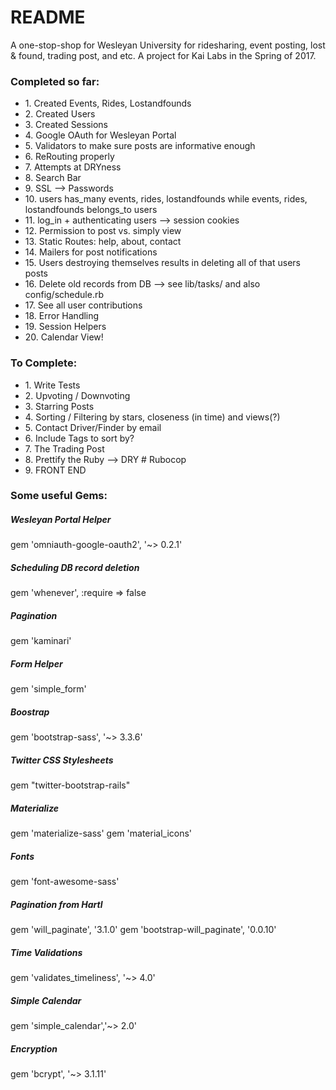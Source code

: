 # README

A one-stop-shop for Wesleyan University for ridesharing, event posting, lost & found, trading post, and etc. A project for Kai Labs in the Spring of 2017.

<h3> Completed so far:</h3> 
<ul>
	<li>1. Created Events, Rides, Lostandfounds</li> 
	<li>2. Created Users</li> 
	<li>3. Created Sessions</li> 
	<li>4. Google OAuth for Wesleyan Portal</li> 
	<li>5. Validators to make sure posts are informative enough</li> 
	<li>6. ReRouting properly</li> 
	<li>7. Attempts at DRYness</li> 
	<li>8. Search Bar</li> 
	<li>9. SSL --> Passwords</li> 
	<li>10. users has_many events, rides, lostandfounds
		while events, rides, lostandfounds belongs_to users</li> 
	<li>11. log_in + authenticating users --> session cookies</li> 
	<li>12. Permission to post vs. simply view</li> 
	<li>13. Static Routes: help, about, contact</li> 
	<li>14. Mailers for post notifications</li> 
	<li>15. Users destroying themselves results in deleting all of that users posts</li> 
	<li>16. Delete old records from DB 
		--> see lib/tasks/ and also config/schedule.rb</li> 
	<li>17. See all user contributions</li> 
	<li>18. Error Handling</li> 
	<li>19. Session Helpers</li> 
	<li>20. Calendar View!</li> 
</ul>

<h3> To Complete:</h3> 
<ul> 
	<li>1. Write Tests</li> 
	<li>2. Upvoting / Downvoting</li> 
	<li>3. Starring Posts</li> 
	<li>4. Sorting / Filtering by stars, closeness (in time) and views(?)</li> 
	<li>5. Contact Driver/Finder by email</li> 
	<li>6. Include Tags to sort by?</li> 
	<li>7. The Trading Post</li> 
	<li>8. Prettify the Ruby --> DRY  # Rubocop</li> 
	<li>9. FRONT END</li> 
</ul>


<h3> Some useful Gems: </h3> 
<h5> Wesleyan Portal Helper</h5>
gem 'omniauth-google-oauth2', '~> 0.2.1'
<h5>Scheduling DB record deletion</h5>
gem 'whenever', :require => false
<h5>Pagination</h5>
gem 'kaminari'
<h5>Form Helper</h5>
gem 'simple_form'
<h5>Boostrap</h5>
gem 'bootstrap-sass', '~> 3.3.6'
<h5>Twitter CSS Stylesheets</h5>
gem "twitter-bootstrap-rails"
<h5>Materialize</h5>
gem 'materialize-sass'
gem 'material_icons'
<h5>Fonts</h5>
gem 'font-awesome-sass'
<h5>Pagination from Hartl</h5>
gem 'will_paginate', '3.1.0'
gem 'bootstrap-will_paginate', '0.0.10'
<h5>Time Validations</h5>
gem 'validates_timeliness', '~> 4.0'
<h5>Simple Calendar</h5>
gem 'simple_calendar','~> 2.0'
<h5>Encryption</h5>
gem 'bcrypt', '~> 3.1.11'
